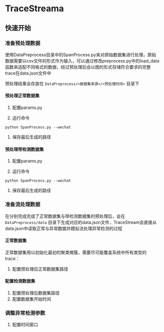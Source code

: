 # TraceStreama

## 快速开始

### 准备预处理数据

使用DataPreprocess目录中的SpanProcess.py来对原始数据集进行处理，原始数据需要以csv文件的形式作为输入，可以通过修改preprocess.py中的load_data函数来适配不同格式的数据，经过预处理后会以图的形式存储符合要求的完整trace在data.json文件中

预处理结果会存放在 `DataPreprocess/<数据集来源>/<预处理时间>` 目录下

#### 预处理正常数据集

1. 配置params.py

1. 运行命令

```shell
python SpanProcess.py --wechat
```

1. 保存最后生成的路径

#### 预处理带检测数据集

1. 配置params.py

1. 运行命令

```shell
python SpanProcess.py --wechat
```

1. 保存最后生成的路径

### 准备流处理数据

在分别完成完成了正常数据集与带检测数据集的预处理后，会在 `DataPreprocess/data` 目录下生成对应的data.json文件，TraceStream会直接从data.json中读取正常与异常数据并模拟流处理异常检测的过程

#### 正常数据集

正常数据集用以初始化最初的聚类微簇，需要尽可能覆盖系统中所有类型的trace：

1. 配置预处理后正常数据集路径

#### 配置检测数据集

1. 配置预处理后数据集路径
1. 配置数据集开始时间

### 调整异常检测参数

1. 配置时间窗口
